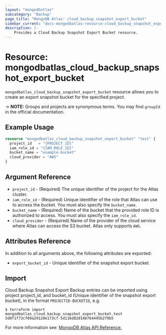 ```yaml
---
layout: "mongodbatlas"
subcategory: "Backup"
page_title: "MongoDB Atlas: cloud_backup_snapshot_export_bucket"
sidebar_current: "docs-mongodbatlas-resource-cloud_backup_snapshot_export_bucket"
description: |-
    Provides a Cloud Backup Snapshot Export Bucket resource.
---
```


# Resource: mongodbatlas_cloud_backup_snapshot_export_bucket
`mongodbatlas_cloud_backup_snapshot_export_bucket` resource allows you to create an export snapshot bucket for the specified project. 


-> **NOTE:** Groups and projects are synonymous terms. You may find `groupId` in the official documentation.

## Example Usage

```terraform
resource "mongodbatlas_cloud_backup_snapshot_export_bucket" "test" {
  project_id   = "{PROJECT_ID}"
  iam_role_id = "{IAM_ROLE_ID}"
  bucket_name = "example-bucket"
  cloud_provider = "AWS"
}
```

## Argument Reference

* `project_id` - (Required) The unique identifier of the project for the Atlas cluster.
* `iam_role_id` - (Required) Unique identifier of the role that Atlas can use to access the bucket. You must also specify the `bucket_name`.
* `bucket_name` - (Required) Name of the bucket that the provided role ID is authorized to access. You must also specify the `iam_role_id`.
* `cloud_provider` - (Required) Name of the provider of the cloud service where Atlas can access the S3 bucket. Atlas only supports `AWS`.

## Attributes Reference

In addition to all arguments above, the following attributes are exported:

* `export_bucket_id` -	Unique identifier of the snapshot export bucket.

## Import

Cloud Backup Snapshot Export Backup entries can be imported using project project_id, and bucket_id (Unique identifier of the snapshot export bucket), in the format `PROJECTID-BUCKETID`, e.g.

```
$ terraform import mongodbatlas_cloud_backup_snapshot_export_bucket.test 5d0f1f73cf09a29120e173cf-5d116d82014b764445b2f9b5
```

For more information see: [MongoDB Atlas API Reference.](https://docs.atlas.mongodb.com/reference/api/cloud-backup/export/create-one-export-bucket/)
